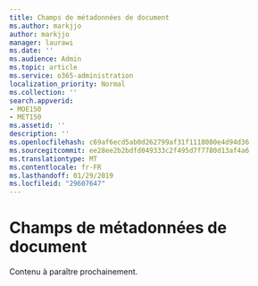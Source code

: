 ```yaml
---
title: Champs de métadonnées de document
ms.author: markjjo
author: markjjo
manager: laurawi
ms.date: ''
ms.audience: Admin
ms.topic: article
ms.service: o365-administration
localization_priority: Normal
ms.collection: ''
search.appverid:
- MOE150
- MET150
ms.assetid: ''
description: ''
ms.openlocfilehash: c69af6ecd5ab0d262799af31f1118080e4d94d36
ms.sourcegitcommit: ee28ee2b2bdfd049333c2f495d7f7780d13af4a6
ms.translationtype: MT
ms.contentlocale: fr-FR
ms.lasthandoff: 01/29/2019
ms.locfileid: "29607647"
---
```

# <a name="document-metadata-fields"></a>Champs de métadonnées de document

Contenu à paraître prochainement.